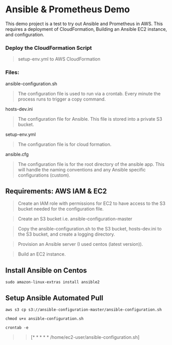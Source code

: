 # Ansible & Prometheus Demo
This demo project is a test to try out Ansible and Prometheus in AWS. This requires a deployment of CloudFormation, Building an Ansible EC2 instance, and configuration.


### Deploy the CloudFormation Script
> setup-env.yml to AWS CloudFormation

### Files:
ansible-configuration.sh 
> The configuration file is used to run via a crontab. Every minute the process runs to trigger a copy command.

hosts-dev.ini
> The configuration file for Ansible. This file is stored into a private S3 bucket.

setup-env.yml 
> The configuration file is for cloud formation.

ansible.cfg
> The configuration file is for the root directory of the ansible app. This will handle the naming conventions and any Ansible specific configurations (custom).

## Requirements: AWS IAM & EC2
> Create an IAM role with permissions for EC2 to have access to the S3 bucket needed for the configuration file.
 
> Create an S3 bucket i.e. ansible-configuration-master
 
> Copy the ansible-configuration.sh to the S3 bucket, hosts-dev.ini to the S3 bucket, and create a logging directory.
 
> Provision an Ansible server (I used centos (latest version)). 
 
> Build an EC2 instance.


## Install Ansible on Centos
```
sudo amazon-linux-extras install ansible2
```

## Setup Ansible Automated Pull
```
aws s3 cp s3://ansible-configuration-master/ansible-configuration.sh
```
```
chmod u+x ansible-configuration.sh
```
```
crontab -e 
```

>> [* * * * * /home/ec2-user/ansible-configuration.sh]
